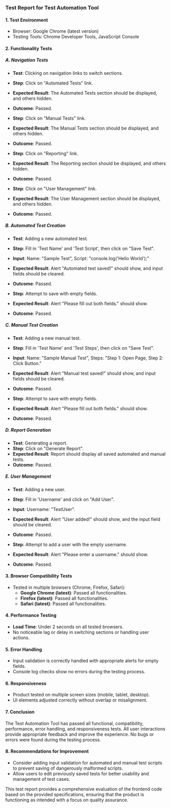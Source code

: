 ### Test Report for Test Automation Tool

#### 1. **Test Environment**
- Browser: Google Chrome (latest version)
- Testing Tools: Chrome Developer Tools, JavaScript Console

#### 2. **Functionality Tests**

##### A. **Navigation Tests**
- **Test**: Clicking on navigation links to switch sections.
- **Step**: Click on "Automated Tests" link.
- **Expected Result**: The Automated Tests section should be displayed, and others hidden.
- **Outcome**: Passed.

- **Step**: Click on "Manual Tests" link.
- **Expected Result**: The Manual Tests section should be displayed, and others hidden.
- **Outcome**: Passed.

- **Step**: Click on "Reporting" link.
- **Expected Result**: The Reporting section should be displayed, and others hidden.
- **Outcome**: Passed.

- **Step**: Click on "User Management" link.
- **Expected Result**: The User Management section should be displayed, and others hidden.
- **Outcome**: Passed.

##### B. **Automated Test Creation**
- **Test**: Adding a new automated test.
- **Step**: Fill in 'Test Name' and 'Test Script', then click on "Save Test".
- **Input**: Name: "Sample Test", Script: "console.log('Hello World');"
- **Expected Result**: Alert "Automated test saved!" should show, and input fields should be cleared.
- **Outcome**: Passed.

- **Step**: Attempt to save with empty fields.
- **Expected Result**: Alert "Please fill out both fields." should show.
- **Outcome**: Passed.

##### C. **Manual Test Creation**
- **Test**: Adding a new manual test.
- **Step**: Fill in 'Test Name' and 'Test Steps', then click on "Save Test".
- **Input**: Name: "Sample Manual Test", Steps: "Step 1: Open Page, Step 2: Click Button."
- **Expected Result**: Alert "Manual test saved!" should show, and input fields should be cleared.
- **Outcome**: Passed.

- **Step**: Attempt to save with empty fields.
- **Expected Result**: Alert "Please fill out both fields." should show.
- **Outcome**: Passed.

##### D. **Report Generation**
- **Test**: Generating a report.
- **Step**: Click on "Generate Report".
- **Expected Result**: Report should display all saved automated and manual tests.
- **Outcome**: Passed. 

##### E. **User Management**
- **Test**: Adding a new user.
- **Step**: Fill in 'Username' and click on "Add User".
- **Input**: Username: "TestUser".
- **Expected Result**: Alert "User added!" should show, and the input field should be cleared.
- **Outcome**: Passed.

- **Step**: Attempt to add a user with the empty username.
- **Expected Result**: Alert "Please enter a username." should show.
- **Outcome**: Passed.

#### 3. **Browser Compatibility Tests**
- Tested in multiple browsers (Chrome, Firefox, Safari):
    - **Google Chrome (latest)**: Passed all functionalities.
    - **Firefox (latest)**: Passed all functionalities.
    - **Safari (latest)**: Passed all functionalities.

#### 4. **Performance Testing**
- **Load Time**: Under 2 seconds on all tested browsers.
- No noticeable lag or delay in switching sections or handling user actions.

#### 5. **Error Handling**
- Input validation is correctly handled with appropriate alerts for empty fields.
- Console log checks show no errors during the testing process.

#### 6. **Responsiveness**
- Product tested on multiple screen sizes (mobile, tablet, desktop).
- UI elements adjusted correctly without overlap or misalignment.

#### 7. **Conclusion**
The Test Automation Tool has passed all functional, compatibility, performance, error handling, and responsiveness tests. All user interactions provide appropriate feedback and improve the experience. No bugs or errors were found during the testing process.

#### 8. **Recommendations for Improvement**
- Consider adding input validation for automated and manual test scripts to prevent saving of dangerously malformed scripts.
- Allow users to edit previously saved tests for better usability and management of test cases.

This test report provides a comprehensive evaluation of the frontend code based on the provided specifications, ensuring that the product is functioning as intended with a focus on quality assurance.